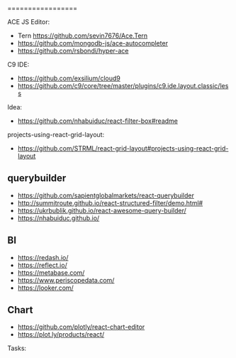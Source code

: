  
=================


ACE JS Editor:

* Tern https://github.com/sevin7676/Ace.Tern
* https://github.com/mongodb-js/ace-autocompleter
* https://github.com/rsbondi/hyper-ace

C9 IDE:

* https://github.com/exsilium/cloud9
* https://github.com/c9/core/tree/master/plugins/c9.ide.layout.classic/less

Idea:

* https://github.com/nhabuiduc/react-filter-box#readme

projects-using-react-grid-layout:

* https://github.com/STRML/react-grid-layout#projects-using-react-grid-layout

## querybuilder

* https://github.com/sapientglobalmarkets/react-querybuilder
* http://summitroute.github.io/react-structured-filter/demo.html#
* https://ukrbublik.github.io/react-awesome-query-builder/
* https://nhabuiduc.github.io/

## BI

* https://redash.io/
* https://reflect.io/
* https://metabase.com/
* https://www.periscopedata.com/
* https://looker.com/

## Chart

* https://github.com/plotly/react-chart-editor
* https://plot.ly/products/react/

Tasks: